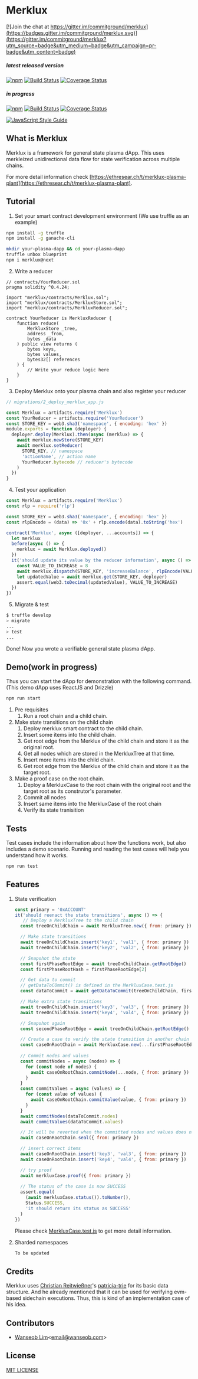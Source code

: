 # Merklux

[![Join the chat at https://gitter.im/commitground/merklux](https://badges.gitter.im/commitground/merklux.svg)](https://gitter.im/commitground/merklux?utm_source=badge&utm_medium=badge&utm_campaign=pr-badge&utm_content=badge)

##### latest released version
[![npm](https://img.shields.io/npm/v/merklux/latest.svg)](https://www.npmjs.com/package/merklux)
[![Build Status](https://travis-ci.org/commitground/merklux.svg?branch=master)](https://travis-ci.org/commitground/merklux)
[![Coverage Status](https://coveralls.io/repos/github/commitground/merklux/badge.svg?branch=master)](https://coveralls.io/github/commitground/merklux?branch=develop)

##### in progress
[![npm](https://img.shields.io/npm/v/merklux/next.svg)](https://www.npmjs.com/package/merklux)
[![Build Status](https://travis-ci.org/commitground/merklux.svg?branch=develop)](https://travis-ci.org/commitground/merklux)
[![Coverage Status](https://coveralls.io/repos/github/commitground/merklux/badge.svg?branch=develop)](https://coveralls.io/github/commitground/merklux?branch=develop)

[![JavaScript Style Guide](https://cdn.rawgit.com/standard/standard/master/badge.svg)](https://github.com/standard/standard)



## What is Merklux

Merklux is a framework for general state plasma dApp. 
This uses merkleized unidirectional data flow for state verification across multiple chains.

For more detail information check [https://ethresear.ch/t/merklux-plasma-plant](https://ethresear.ch/t/merklux-plasma-plant).  

## Tutorial

1. Set your smart contract development environment (We use truffle as an example)
```bash
npm install -g truffle
npm install -g ganache-cli

mkdir your-plasma-dapp && cd your-plasma-dapp
truffle unbox blueprint
npm i merklux@next
```

2. Write a reducer
```solidity
// contracts/YourReducer.sol
pragma solidity ^0.4.24;

import "merklux/contracts/Merklux.sol";
import "merklux/contracts/MerkluxStore.sol";
import "merklux/contracts/MerkluxReducer.sol";

contract YourReducer is MerkluxReducer {
    function reduce(
        MerkluxStore _tree,
        address _from,
        bytes _data
    ) public view returns (
        bytes keys,
        bytes values,
        bytes32[] references
    ) {
        // Write your reduce logic here
    }
}
```

3. Deploy Merklux onto your plasma chain and also register your reducer
```javascript
// migrations/2_deploy_merklux_app.js

const Merklux = artifacts.require('Merklux')
const YourReducer = artifacts.require('YourReducer')
const STORE_KEY = web3.sha3('namespace', { encoding: 'hex' })
module.exports = function (deployer) {
  deployer.deploy(Merklux).then(async (merklux) => {
    await merklux.newStore(STORE_KEY)
    await merklux.setReducer(
      STORE_KEY, // namespace
      'actionName', // action name
      YourReducer.bytecode // reducer's bytecode
    )
  })
}
```

4. Test your application
```javascript
const Merklux = artifacts.require('Merklux')
const rlp = require('rlp')

const STORE_KEY = web3.sha3('namespace', { encoding: 'hex' })
const rlpEncode = (data) => '0x' + rlp.encode(data).toString('hex')

contract('Merklux', async ([deployer, ...accounts]) => {
  let merklux
  before(async () => {
    merklux = await Merklux.deployed()
  })
  it('should update its value by the reducer information', async () => {
    const VALUE_TO_INCREASE = 8
    await merklux.dispatch(STORE_KEY, 'increaseBalance', rlpEncode(VALUE_TO_INCREASE), { from: deployer })
    let updatedValue = await merklux.get(STORE_KEY, deployer)
    assert.equal(web3.toDecimal(updatedValue), VALUE_TO_INCREASE)
  })
})
```

5. Migrate & test
```bash
$ truffle develop
> migrate
...
> test
...
```

Done! Now you wrote a verifiable general state plasma dApp.

## Demo(work in progress)

Thus you can start the dApp for demonstration with the following command. 
(This demo dApp uses ReactJS and Drizzle)
```bash
npm run start
```
1. Pre requisites
    1. Run a root chain and a child chain.
1. Make state transitions on the child chain
    1. Deploy merklux smart contract to the child chain.
    1. Insert some items into the child chain.
    1. Get root edge from the Merklux of the child chain and store it as the original root.
    1. Get all nodes which are stored in the MerkluxTree at that time.
    1. Insert more items into the child chain.
    1. Get root edge from the Merklux of the child chain and store it as the target root.
1. Make a proof case on the root chain.
    1. Deploy a MerkluxCase to the root chain with the original root and the target root as its construtor's parameter.
    1. Commit all nodes
    1. Insert same items into the MerkluxCase of the root chain
    1. Verify its state tranisition
    
## Tests

Test cases include the information about how the functions work, but also includes a demo scenario.
Running and reading the test cases will help you understand how it works.

```bash
npm run test
```

## Features

1. State verification

    ```javascript
    const primary = '0xACCOUNT'
    it('should reenact the state transitions', async () => {
       // Deploy a MerkluxTree to the child chain
      const treeOnChildChain = await MerkluxTree.new({ from: primary })
 
      // Make state transitions
      await treeOnChildChain.insert('key1', 'val1', { from: primary })
      await treeOnChildChain.insert('key2', 'val2', { from: primary })
    
      // Snapshot the state
      const firstPhaseRootEdge = await treeOnChildChain.getRootEdge()
      const firstPhaseRootHash = firstPhaseRootEdge[2]
    
      // Get data to commit
      // getDataToCOmmit() is defined in the MerkluxCase.test.js
      const dataToCommit = await getDataToCommit(treeOnChildChain, firstPhaseRootHash);
 
      // Make extra state transitions
      await treeOnChildChain.insert('key3', 'val3', { from: primary })
      await treeOnChildChain.insert('key4', 'val4', { from: primary })
    
      // Snapshot again
      const secondPhaseRootEdge = await treeOnChildChain.getRootEdge()
    
      // Create a case to verify the state transition in another chain
      const caseOnRootChain = await MerkluxCase.new(...firstPhaseRootEdge, ...secondPhaseRootEdge, { from: primary })
      
      // Commit nodes and values
      const commitNodes = async (nodes) => {
        for (const node of nodes) {
          await caseOnRootChain.commitNode(...node, { from: primary })
        }
      }
      const commitValues = async (values) => {
        for (const value of values) {
          await caseOnRootChain.commitValue(value, { from: primary })
        }
      }
      await commitNodes(dataToCommit.nodes)
      await commitValues(dataToCommit.values)
    
      // It will be reverted when the committed nodes and values does not match with the firstPhaseRoot
      await caseOnRootChain.seal({ from: primary })
    
      // insert correct items
      await caseOnRootChain.insert('key3', 'val3', { from: primary })
      await caseOnRootChain.insert('key4', 'val4', { from: primary })
    
      // try proof
      await merkluxCase.proof({ from: primary })
     
      // The status of the case is now SUCCESS
      assert.equal(
        (await merkluxCase.status()).toNumber(),
        Status.SUCCESS,
        'it should return its status as SUCCESS'
      )
    })
    ```
    Please check [MerkluxCase.test.js](./test/MerkluxCase.test.js) to get more detail information.

1. Sharded namespaces

    ```javascript
    To be updated
    ```


## Credits 

Merklux uses [Christian Reitwießner](https://github.com/chriseth)'s [patricia-trie](https://github.com/chriseth/patricia-trie) for its basic data structure.
And he already mentioned that it can be used for verifying evm-based sidechain executions. Thus, this is kind of an implementation case of his idea.

## Contributors

- [Wanseob Lim](https://github.com/james-lim)<[email@wanseob.com](mailto:email@wanseob.com)>

## License

[MIT LICENSE](./LICENSE)
